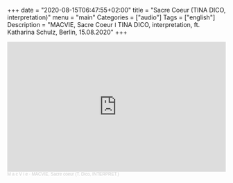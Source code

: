 
+++
date = "2020-08-15T06:47:55+02:00"
title = "Sacre Coeur (TINA DICO, interpretation)"
menu = "main"
Categories = ["audio"]
Tags = ["english"]
Description = "MACVIE, Sacre Coeur  ǀ  TINA DICO, interpretation, ft. Katharina Schulz, Berlin, 15.08.2020"
+++


<iframe width="100%" height="300" scrolling="no" frameborder="no" allow="autoplay" src="https://w.soundcloud.com/player/?url=https%3A//api.soundcloud.com/tracks/877128031&color=%23e30096&auto_play=false&hide_related=false&show_comments=true&show_user=true&show_reposts=false&show_teaser=true&visual=true"></iframe><div style="font-size: 10px; color: #cccccc;line-break: anywhere;word-break: normal;overflow: hidden;white-space: nowrap;text-overflow: ellipsis; font-family: Interstate,Lucida Grande,Lucida Sans Unicode,Lucida Sans,Garuda,Verdana,Tahoma,sans-serif;font-weight: 100;"><a href="https://soundcloud.com/macvie" title="M a c V i e" target="_blank" style="color: #cccccc; text-decoration: none;">M a c V i e</a> · <a href="https://soundcloud.com/macvie/macvie-sacre-coeur-t-dico-interpret" title="MACVIE, Sacre coeur (T. Dico, INTERPRET.)" target="_blank" style="color: #cccccc; text-decoration: none;">MACVIE, Sacre coeur (T. Dico, INTERPRET.)</a></div>


